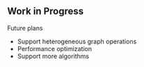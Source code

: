 ## Work in Progress

Future plans
* Support heterogeneous graph operations
* Performance optimization
* Support more algorithms
